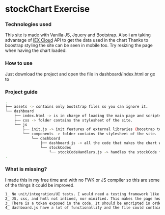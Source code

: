 # stockChart Exercise

### Technologies used
This site is made with Vanilla JS, Jquery and Bootstrap.
Also i am taking advantage of <a href="https://iexcloud.io">IEX Cloud</a> API to get the data used in the chart
Thanks to boostrap styling the site can be seen in mobile too. Try resizing the page when having the chart loaded.

### How to use
Just download the project and open the file in dashboard/index.html or go to 

### Project guide

```bash
.
├── assets -> contains only bootstrap files so you can ignore it.
└── dashboard
    ├── index.html -> is in charge of loading the main page and scripts. (there is no other page, sorry :/)
    ├── css -> folder contains the stylesheet of the site.
    └── js
        ├── init.js -> init features of external libraries (boostrap tooltip, Google linear chart)
        └── components -> folder contains the stylesheet of the site.
            └── dashboard
                ├── dashboard.js -> all the code that makes the chart work.
                └── stockCodes
                    └── stockCodeHandlers.js -> handles the stockCode fields events for showing and hidding
.

```

### What is missing?
I made this in my free time and with no FWK or JS compiler so this are some of the things it could be improved.
```bash
1_ No unit/integration/UI tests. I would need a testing framework like jasmin, jest, etc.
2_ JS, css, and hmtl not inlined, nor minified. This makes the page heavier than it could be. Using a framework like gulp could have solve this issue
3_ There is a token exposed in the code. It should be encripted in order to keep it, and in the best case, the backend should be in charge of taking all the requests to the api and attach the token to the request.
4_ dashboard.js have a lot of functionallity and the file could contain sub-scopes for some functions.
